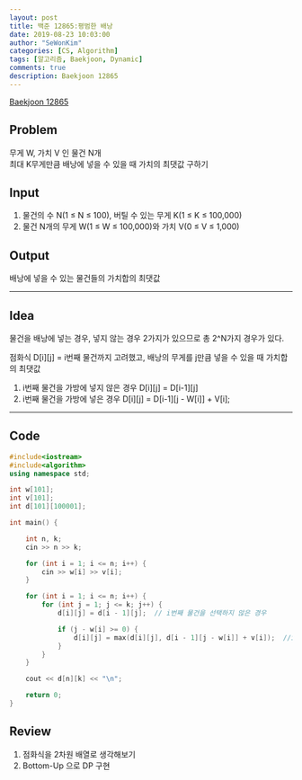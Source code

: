 ```yaml
---
layout: post
title: 백준 12865:평범한 배낭
date: 2019-08-23 10:03:00
author: "SeWonKim"
categories: [CS, Algorithm]
tags: [알고리즘, Baekjoon, Dynamic]
comments: true
description: Baekjoon 12865
---
```


[Baekjoon 12865](https://www.acmicpc.net/problem/12865)

## Problem

무게 W, 가치 V 인 물건 N개  
최대 K무게만큼 배낭에 넣을 수 있을 때 가치의 최댓값 구하기

## Input

1. 물건의 수 N(1 ≤ N ≤ 100), 버틸 수 있는 무게 K(1 ≤ K ≤ 100,000)
2. 물건 N개의 무게 W(1 ≤ W ≤ 100,000)와 가치 V(0 ≤ V ≤ 1,000)

## Output

배낭에 넣을 수 있는 물건들의 가치합의 최댓값

---

## Idea

물건을 배낭에 넣는 경우, 넣지 않는 경우 2가지가 있으므로 총 2^N가지 경우가 있다.

점화식 D[i][j] = i번째 물건까지 고려했고, 배낭의 무게를 j만큼 넣을 수 있을 때 가치합의 최댓값

1. i번째 물건을 가방에 넣지 않은 경우 D[i][j] = D[i-1][j]
2. i번째 물건을 가방에 넣은 경우 D[i][j] = D[i-1][j - W[i]] + V[i];

---

## Code

```cpp
#include<iostream>
#include<algorithm>
using namespace std;

int w[101];
int v[101];
int d[101][100001];

int main() {

	int n, k;
	cin >> n >> k;

	for (int i = 1; i <= n; i++) {
		cin >> w[i] >> v[i];
	}

	for (int i = 1; i <= n; i++) {
		for (int j = 1; j <= k; j++) {
			d[i][j] = d[i - 1][j];	// i번째 물건을 선택하지 않은 경우

			if (j - w[i] >= 0) {
				d[i][j] = max(d[i][j], d[i - 1][j - w[i]] + v[i]);	//i번째 물건을 선택한 경우와 비교
			}
		}
	}

	cout << d[n][k] << "\n";

	return 0;
}
```

## Review

1. 점화식을 2차원 배열로 생각해보기
2. Bottom-Up 으로 DP 구현
